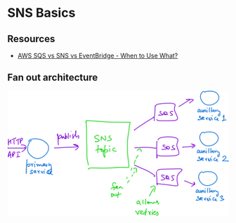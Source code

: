 SNS Basics
===

Resources
---

- [AWS SQS vs SNS vs EventBridge - When to Use What?][1]

<!-- Links -->
[1]: https://www.youtube.com/watch?v=RoKAEzdcr7k

<!-- Links end -->


Fan out architecture
---

![sns-fan-out](assets/sns-fan-out.png)
